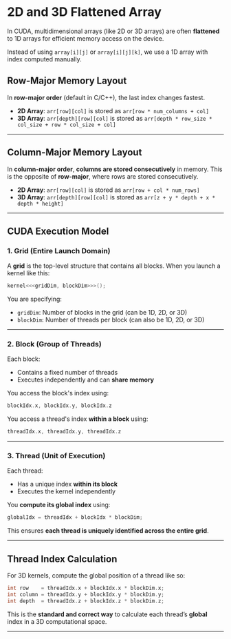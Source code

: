 # 2D and 3D Flattened Array

In CUDA, multidimensional arrays (like 2D or 3D arrays) are often **flattened** to 1D arrays for efficient memory access on the device.

Instead of using `array[i][j]` or `array[i][j][k]`, we use a 1D array with index computed manually.

## Row-Major Memory Layout

In **row-major order** (default in C/C++), the last index changes fastest.

- **2D Array**: `arr[row][col]` is stored as `arr[row * num_columns + col]`
- **3D Array**: `arr[depth][row][col]` is stored as `arr[depth * row_size * col_size + row * col_size + col]`

---

## Column-Major Memory Layout

In **column-major order**, **columns are stored consecutively** in memory. This is the opposite of **row-major**, where rows are stored consecutively.


- **2D Array**: `arr[row][col]` is stored as `arr[row + col * num_rows]`
- **3D Array**: `arr[depth][row][col]` is stored as `arr[z + y * depth + x * depth * height]`

---

## CUDA Execution Model

### 1. **Grid** (Entire Launch Domain)

A **grid** is the top-level structure that contains all blocks. When you launch a kernel like this:

```cpp
kernel<<<gridDim, blockDim>>>();
```

You are specifying:

- `gridDim`: Number of blocks in the grid (can be 1D, 2D, or 3D)
- `blockDim`: Number of threads per block (can also be 1D, 2D, or 3D)

---

### 2. **Block** (Group of Threads)

Each block:

- Contains a fixed number of threads
- Executes independently and can **share memory**

You access the block's index using:

```cpp
blockIdx.x, blockIdx.y, blockIdx.z
```

You access a thread's index **within a block** using:

```cpp
threadIdx.x, threadIdx.y, threadIdx.z
```

---

### 3. **Thread** (Unit of Execution)

Each thread:

- Has a unique index **within its block**
- Executes the kernel independently

You **compute its global index** using:

```cpp
globalIdx = threadIdx + blockIdx * blockDim;
```

This ensures **each thread is uniquely identified across the entire grid**.

---

## Thread Index Calculation

For 3D kernels, compute the global position of a thread like so:

```cpp
int row    = threadIdx.x + blockIdx.x * blockDim.x;
int column = threadIdx.y + blockIdx.y * blockDim.y;
int depth  = threadIdx.z + blockIdx.z * blockDim.z;
```

This is the **standard and correct way** to calculate each thread’s **global** index in a 3D computational space.

---
